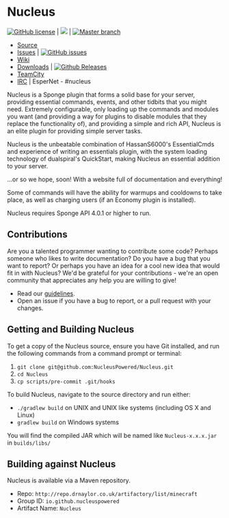 Nucleus
====

[![GitHub license](https://img.shields.io/badge/License-MIT-brightgreen.svg?style=flat-square)](/LICENSE.txt) |
[![](https://jitpack.io/v/NucleusPowered/Nucleus.svg?style=flat-square)](https://jitpack.io/#NucleusPowered/Nucleus) |
[![Master branch](https://img.shields.io/travis/NucleusPowered/Nucleus/master.svg?style=flat-square)](https://travis-ci.org/NucleusPowered/Nucleus)

* [Source]
* [Issues] | [![GitHub issues](https://img.shields.io/github/issues/NucleusPowered/Nucleus.svg?style=flat-square)](http://www.github.com/NucleusPowered/Nucleus/issues/)
* [Wiki]
* [Downloads] | [![Github Releases](https://img.shields.io/github/downloads/NucleusPowered/Nucleus/total.svg?style=flat-square)](http://www.github.com/NucleusPowered/Nucleus/releases)
* [TeamCity]
* [IRC] | EsperNet - #nucleus

Nucleus is a Sponge plugin that forms a solid base for your server, providing essential commands, events, and other
tidbits that you might need. Extremely configurable, only loading up the commands and modules you want (and providing a way for
plugins to disable modules that they replace the functionality of), and providing a simple and rich API, Nucleus is an
elite plugin for providing simple server tasks.
 
Nucleus is the unbeatable combination of HassanS6000's EssentialCmds and experience of writing an essentials plugin, with the
system loading technology of dualspiral's QuickStart, making Nucleus an essential addition to your server.
 
...or so we hope, soon! With a website full of documentation and everything!

Some of commands will have the ability for warmups and cooldowns to take place, as well as charging users (if an Economy plugin is installed).

Nucleus requires Sponge API 4.0.1 or higher to run.

## Contributions

Are you a talented programmer wanting to contribute some code? Perhaps someone who likes to write documentation? Do you 
have a bug that you want to report? Or perhaps you have an idea for a cool new idea that would fit in with Nucleus? We'd
be grateful for your contributions - we're an open community that appreciates any help you are willing to give!

* Read our [guidelines].
* Open an issue if you have a bug to report, or a pull request with your changes.

## Getting and Building Nucleus

To get a copy of the Nucleus source, ensure you have Git installed, and run the following commands from a command prompt
or terminal:

1. `git clone git@github.com:NucleusPowered/Nucleus.git`
2. `cd Nucleus`
3. `cp scripts/pre-commit .git/hooks`

To build Nucleus, navigate to the source directory and run either:

* `./gradlew build` on UNIX and UNIX like systems (including OS X and Linux)
* `gradlew build` on Windows systems

You will find the compiled JAR which will be named like `Nucleus-x.x.x.jar` in `builds/libs/`

## Building against Nucleus

Nucleus is available via a Maven repository.

* Repo: `http://repo.drnaylor.co.uk/artifactory/list/minecraft`
* Group ID: `io.github.nucleuspowered`
* Artifact Name: `Nucleus`

[Source]: https://github.com/NucleusPowered/Nucleus
[Issues]: https://github.com/NucleusPowered/Nucleus/issues
[Wiki]: https://github.com/NucleusPowered/Nucleus/wiki
[Downloads]: https://github.com/NucleusPowered/Nucleus/releases
[guidelines]: Contributing.md
[TeamCity]: https://teamcity.drnaylor.co.uk/project.html?projectId=QuickStart&tab=projectOverview
[IRC]: http://esper.net/publicirc.php
